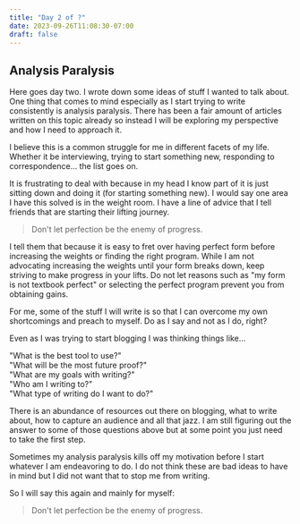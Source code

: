 ```yaml
---
title: "Day 2 of ?"
date: 2023-09-26T11:08:30-07:00
draft: false
---
```


## Analysis Paralysis
Here goes day two. I wrote down some ideas of stuff I wanted to talk about. One thing that comes to mind especially as I start trying to write consistently is analysis paralysis. There has been a fair amount of articles written on this topic already so instead I will be exploring my perspective and how I need to approach it. 

I believe this is a common struggle for me in different facets of my life. Whether it be interviewing, trying to start something new, responding to correspondence... the list goes on.

It is frustrating to deal with because in my head I know part of it is just sitting down and doing it (for starting something new). I would say one area I have this solved is in the weight room. I have a line of advice that I tell friends that are starting their lifting journey. 

> Don't let perfection be the enemy of progress.

I tell them that because it is easy to fret over having perfect form before increasing the weights or finding the right program. While I am not advocating increasing the weights until your form breaks down, keep striving to make progress in your lifts. Do not let reasons such as "my form is not textbook perfect" or selecting the perfect program prevent you from obtaining gains.

For me, some of the stuff I will write is so that I can overcome my own shortcomings and preach to myself. Do as I say and not as I do, right?

Even as I was trying to start blogging I was thinking things like...

"What is the best tool to use?"\
"What will be the most future proof?"\
"What are my goals with writing?"\
"Who am I writing to?"\
"What type of writing do I want to do?"

There is an abundance of resources out there on blogging, what to write about, how to capture an audience and all that jazz. I am still figuring out the answer to some of those questions above but at some point you just need to take the first step. 

Sometimes my analysis paralysis kills off my motivation before I start whatever I am endeavoring to do. I do not think these are bad ideas to have in mind but I did not want that to stop me from writing. 

So I will say this again and mainly for myself:
> Don't let perfection be the enemy of progress.
